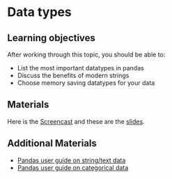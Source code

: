 # Data types

## Learning objectives

After working through this topic, you should be able to:

- List the most important datatypes in pandas
- Discuss the benefits of modern strings
- Choose memory saving datatypes for your data

## Materials

Here is the
[Screencast](https://electure.uni-bonn.de/static/mh_default_org/engage-player/313e6fa5-9607-4afc-b247-b215e30e2721/ad4e9cb2-867b-47e7-a90e-23219786b136/ac840202-32b2-4cd3-83a9-f9e2b93d8492.mp4)
and these are the [slides](pandas_data-datatypes.pdf).

## Additional Materials

- [Pandas user guide on string/text data](https://pandas.pydata.org/docs/user_guide/text.html)
- [Pandas user guide on categorical data](https://pandas.pydata.org/docs/user_guide/categorical.html)
